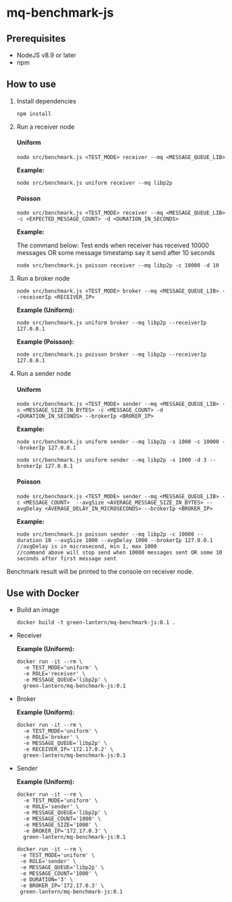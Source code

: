 # mq-benchmark-js

## Prerequisites

- NodeJS v8.9 or later
- npm

## How to use

1. Install dependencies

    ```
    npm install
    ```

2. Run a receiver node

    #### Uniform

    ```
    node src/benchmark.js <TEST_MODE> receiver --mq <MESSAGE_QUEUE_LIB>
    ```

    **Example:**

    ```
    node src/benchmark.js uniform receiver --mq libp2p
    ```

    #### Poisson

    ```
    node src/benchmark.js <TEST_MODE> receiver --mq <MESSAGE_QUEUE_LIB> -c <EXPECTED_MESSAGE_COUNT> -d <DURATION_IN_SECONDS>
    ```

    **Example:**

    The command below: Test ends when receiver has received 10000 messages OR some message timestamp say it send after 10 seconds

    ```
    node src/benchmark.js poisson receiver --mq libp2p -c 10000 -d 10
    ```


3. Run a broker node

    ```
    node src/benchmark.js <TEST_MODE> broker --mq <MESSAGE_QUEUE_LIB> --receiverIp <RECEIVER_IP>
    ```

    **Example (Uniform):**

    ```
    node src/benchmark.js uniform broker --mq libp2p --receiverIp 127.0.0.1
    ```

    **Example (Poisson):**

    ```
    node src/benchmark.js poisson broker --mq libp2p --receiverIp 127.0.0.1
    ```

4. Run a sender node

    #### Uniform

    ```
    node src/benchmark.js <TEST_MODE> sender --mq <MESSAGE_QUEUE_LIB> -s <MESSAGE_SIZE_IN_BYTES> -c <MESSAGE_COUNT> -d <DURATION_IN_SECONDS> --brokerIp <BROKER_IP>
    ```

    **Example:**

    ```
    node src/benchmark.js uniform sender --mq libp2p -s 1000 -c 10000 --brokerIp 127.0.0.1
    ```

    ```
    node src/benchmark.js uniform sender --mq libp2p -s 1000 -d 3 --brokerIp 127.0.0.1
    ```

    #### Poisson

     ```
    node src/benchmark.js <TEST_MODE> sender --mq <MESSAGE_QUEUE_LIB> -c <MESSAGE_COUNT>  --avgSize <AVERAGE_MESSAGE_SIZE_IN_BYTES> --avgDelay <AVERAGE_DELAY_IN_MICROSECONDS> --brokerIp <BROKER_IP>
    ```

    **Example:**

    ```
    node src/benchmark.js poisson sender --mq libp2p -c 10000 --duration 10 --avgSize 1000 --avgDelay 1000 --brokerIp 127.0.0.1 //avgDelay is in microsecond, min 1, max 1000
    //command above will stop send when 10000 messages sent OR some 10 seconds after first message sent
    ```

Benchmark result will be printed to the console on receiver node.

## Use with Docker

- Build an image
    
    ```
    docker build -t green-lantern/mq-benchmark-js:0.1 .
    ```

- Receiver

    **Example (Uniform):**

    ```
    docker run -it --rm \
      -e TEST_MODE='uniform' \
      -e ROLE='receiver' \
      -e MESSAGE_QUEUE='libp2p' \
      green-lantern/mq-benchmark-js:0.1
    ```

- Broker
    
    **Example (Uniform):**

    ```
    docker run -it --rm \
      -e TEST_MODE='uniform' \
      -e ROLE='broker' \
      -e MESSAGE_QUEUE='libp2p' \
      -e RECEIVER_IP='172.17.0.2' \
      green-lantern/mq-benchmark-js:0.1
    ```

- Sender

    **Example (Uniform):**

    ```
    docker run -it --rm \
      -e TEST_MODE='uniform' \
      -e ROLE='sender' \
      -e MESSAGE_QUEUE='libp2p' \
      -e MESSAGE_COUNT='1000' \
      -e MESSAGE_SIZE='1000' \
      -e BROKER_IP='172.17.0.3' \
      green-lantern/mq-benchmark-js:0.1
    ```

     ```
    docker run -it --rm \
      -e TEST_MODE='uniform' \
      -e ROLE='sender' \
      -e MESSAGE_QUEUE='libp2p' \
      -e MESSAGE_COUNT='1000' \
      -e DURATION='3' \
      -e BROKER_IP='172.17.0.3' \
      green-lantern/mq-benchmark-js:0.1
    ```
